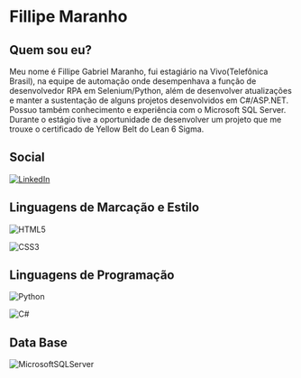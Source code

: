 
# Fillipe Maranho

## Quem sou eu?
Meu nome é Fillipe Gabriel Maranho, fui estagiário na Vivo(Telefônica Brasil), na equipe de automação onde desempenhava a função de desenvolvedor RPA em Selenium/Python, além de desenvolver atualizações e manter a sustentação de alguns projetos desenvolvidos em C#/ASP.NET. Possuo também conhecimento e experiência com o Microsoft SQL Server.
Durante o estágio tive a oportunidade de desenvolver um projeto que me trouxe o certificado de Yellow Belt do Lean 6 Sigma.

## Social

[![LinkedIn](https://img.shields.io/badge/LinkedIn-000?style=for-the-badge&logo=linkedin&logoColor=0E76A8)](https://www.linkedin.com/in/fillipemaranho/)

## Linguagens de Marcação e Estilo
![HTML5](https://img.shields.io/badge/HTML5-000?style=for-the-badge&logo=html5)

![CSS3](https://img.shields.io/badge/CSS3-000?style=for-the-badge&logo=css3&logoColor=264CE4)

## Linguagens de Programação
![Python](https://img.shields.io/badge/Python-000?style=for-the-badge&logo=python)

![C#](https://img.shields.io/badge/C%23-000?style=for-the-badge&logo=c-sharp&logoColor=823085)

## Data Base
![MicrosoftSQLServer](https://img.shields.io/badge/Microsoft%20SQL%20Server-CC2927?style=for-the-badge&logo=microsoft%20sql%20server&logoColor=white&color=black)